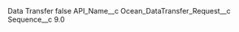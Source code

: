 <?xml version="1.0" encoding="UTF-8"?>
<CustomMetadata xmlns="http://soap.sforce.com/2006/04/metadata" xmlns:xsi="http://www.w3.org/2001/XMLSchema-instance" xmlns:xsd="http://www.w3.org/2001/XMLSchema">
    <label>Data Transfer</label>
    <protected>false</protected>
    <values>
        <field>API_Name__c</field>
        <value xsi:type="xsd:string">Ocean_DataTransfer_Request__c</value>
    </values>
    <values>
        <field>Sequence__c</field>
        <value xsi:type="xsd:double">9.0</value>
    </values>
</CustomMetadata>
